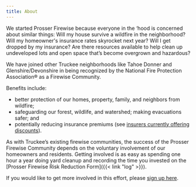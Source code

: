 ```yaml
---
title: About
---
```


We started Prosser Firewise because everyone in the ‘hood is concerned about similar things:
Will my house survive a wildfire in the neighborhood?
Will my homeowner's insurance rates skyrocket next year?
Will I get dropped by my insurance?
Are there resources available to help clean up undeveloped lots and open space that’s become overgrown and hazardous?

We have joined other Truckee neighborhoods like Tahoe Donner and
Glenshire/Devonshire in being recognized by the National Fire Protection
Association® as a Firewise Community.

Benefits include:

- better protection of our homes, property, family, and neighbors from
wildfire;
- safeguarding our forest, wildlife, and watershed; making
evacuations safer; and
- potentially reducing insurance premiums (see [insurers currently offering discounts](https://www.insurance.ca.gov/01-consumers/105-type/95-guides/03-res/Insurers-Currently-Offering-Discounts.cfm)).

As with Truckee’s existing firewise communities, the success of the
Prosser Firewise Community depends on the voluntary involvement of our
homeowners and residents. Getting involved is as easy as spending one
hour a year doing yard cleanup and recording the time you invested on
the [Prosser Firewise Risk Reduction Form]({{< link "log" >}}).

If you would like to get more involved in this effort, please [sign up here](/sign-up).
